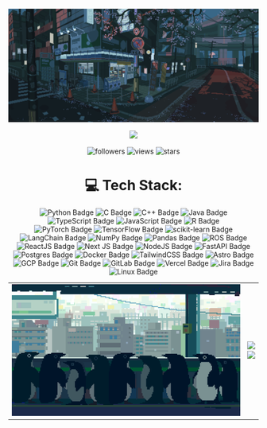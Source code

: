<p align="center">
  <img src="https://github.com/NoYume/NoYume/blob/112c90d68c0caab4373bba489a10b94ed56a79fb/media/darkcity.gif" />
</p>

<p align="center">
  <img src="https://readme-typing-svg.demolab.com?font=Fira+Code&pause=1000&color=6FA4FC&center=true&width=435&lines=hi+%F0%9F%91%8B;welcome+to+my+profile;check+out+some+of+my+projects...;star+and+follow+(if+you+want);thank+you!" />
</p>

<p align="center">
  <img alt="followers" title="Follow me on Github" src="https://img.shields.io/github/followers/NoYume?color=236ad3&style=for-the-badge&logo=github&label=Follow"/>
  <img alt="views" title="Views" src="https://komarev.com/ghpvc/?username=NoYume&style=for-the-badge"/>
  <img src="https://img.shields.io/github/stars/NoYume?label=Stars&style=for-the-badge" alt="stars">
</p>


<div align="center">

# 💻 Tech Stack:
<img src="https://img.shields.io/badge/python-3670A0?style=for-the-badge&logo=python&logoColor=ffdd54" height="27" alt="Python Badge"/>
<img src="https://img.shields.io/badge/c-%2300599C.svg?style=for-the-badge&logo=c&logoColor=white" height="27" alt="C Badge"/>
<img src="https://img.shields.io/badge/c++-%2300599C.svg?style=for-the-badge&logo=c%2B%2B&logoColor=white" height="27" alt="C++ Badge"/>
<img src="https://img.shields.io/badge/java-%23ED8B00.svg?style=for-the-badge&logo=openjdk&logoColor=white" height="27" alt="Java Badge"/>
<img src="https://img.shields.io/badge/typescript-%23007ACC.svg?style=for-the-badge&logo=typescript&logoColor=white" height="27" alt="TypeScript Badge"/>
<img src="https://img.shields.io/badge/javascript-%23323330.svg?style=for-the-badge&logo=javascript&logoColor=%23F7DF1E" height="27" alt="JavaScript Badge"/>
<img src="https://img.shields.io/badge/r-%23276DC3.svg?style=for-the-badge&logo=r&logoColor=white" height="27" alt="R Badge"/>
<br>
<img src="https://img.shields.io/badge/PyTorch-%23EE4C2C.svg?style=for-the-badge&logo=PyTorch&logoColor=white" height="27" alt="PyTorch Badge"/>
<img src="https://img.shields.io/badge/TensorFlow-%23FF6F00.svg?style=for-the-badge&logo=TensorFlow&logoColor=white" height="27" alt="TensorFlow Badge"/>
<img src="https://img.shields.io/badge/scikit--learn-%23F7931E.svg?style=for-the-badge&logo=scikit-learn&logoColor=white" height="27" alt="scikit-learn Badge"/>
<img src="https://img.shields.io/badge/langchain-1C3C3C?style=for-the-badge&logo=langchain&logoColor=white" height="27" alt="LangChain Badge"/>
<img src="https://img.shields.io/badge/numpy-%23013243.svg?style=for-the-badge&logo=numpy&logoColor=white" height="27" alt="NumPy Badge"/>
<img src="https://img.shields.io/badge/pandas-%23150458.svg?style=for-the-badge&logo=pandas&logoColor=white" height="27" alt="Pandas Badge"/>
<img src="https://img.shields.io/badge/ros-%230A0FF9.svg?style=for-the-badge&logo=ros&logoColor=white" height="27" alt="ROS Badge"/>
<br>
<img src="https://img.shields.io/badge/react-%2320232a.svg?style=for-the-badge&logo=react&logoColor=%2361DAFB" height="27" alt="ReactJS Badge"/>
<img src="https://img.shields.io/badge/Next-black?style=for-the-badge&logo=next.js&logoColor=white" height="27" alt="Next JS Badge"/>
<img src="https://img.shields.io/badge/node.js-6DA55F?style=for-the-badge&logo=node.js&logoColor=white" height="27" alt="NodeJS Badge"/>
<img src="https://img.shields.io/badge/FastAPI-005571?style=for-the-badge&logo=fastapi" height="27" alt="FastAPI Badge"/>
<img src="https://img.shields.io/badge/postgres-%23316192.svg?style=for-the-badge&logo=postgresql&logoColor=white" height="27" alt="Postgres Badge"/>
<img src="https://img.shields.io/badge/Docker-2CA5E0?style=for-the-badge&logo=docker&logoColor=white" height="27" alt="Docker Badge"/>
<img src="https://img.shields.io/badge/tailwindcss-%2338B2AC.svg?style=for-the-badge&logo=tailwind-css&logoColor=white" height="27" alt="TailwindCSS Badge"/>
<img src="https://img.shields.io/badge/astro-%232C2052.svg?style=for-the-badge&logo=astro&logoColor=white" height="27" alt="Astro Badge"/>
<br>
<img src="https://img.shields.io/badge/Google_Cloud-4285F4?style=for-the-badge&logo=google-cloud&logoColor=white" height="27" alt="GCP Badge"/>
<img src="https://img.shields.io/badge/git-%23F05033.svg?style=for-the-badge&logo=git&logoColor=white" height="27" alt="Git Badge"/>
<img src="https://img.shields.io/badge/gitlab-%23181717.svg?style=for-the-badge&logo=gitlab&logoColor=white" height="27" alt="GitLab Badge"/>
<img src="https://img.shields.io/badge/Vercel-000000?style=for-the-badge&logo=vercel&logoColor=white" height="27" alt="Vercel Badge"/>
<img src="https://img.shields.io/badge/jira-%230A0FFF.svg?style=for-the-badge&logo=jira&logoColor=white" height="27" alt="Jira Badge"/>
<img src="https://img.shields.io/badge/Linux-FCC624?style=for-the-badge&logo=linux&logoColor=black" height="27" alt="Linux Badge"/>

</div>

<table>
  <tr>
    <td valign="middle">
      <img src="https://github.com/NoYume/NoYume/blob/112c90d68c0caab4373bba489a10b94ed56a79fb/media/penguin.gif" />
    </td>
    <td valign="middle">
      <img src="https://github-readme-stats.vercel.app/api?username=NoYume&theme=city_lights&hide_border=true&include_all_commits=true&count_private=true"/>
      <br/>
      <img src="https://nirzak-streak-stats.vercel.app/?user=NoYume&theme=city_lights&hide_border=true"/>
    </td>
  </tr>
</table>



